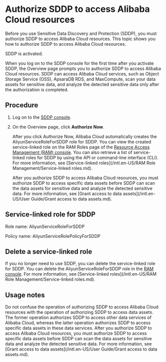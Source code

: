 # Authorize SDDP to access Alibaba Cloud resources

Before you use Sensitive Data Discovery and Protection \(SDDP\), you must authorize SDDP to access Alibaba Cloud resources. This topic shows you how to authorize SDDP to access Alibaba Cloud resources.

SDDP is activated.

When you log on to the SDDP console for the first time after you activate SDDP, the Overview page prompts you to authorize SDDP to access Alibaba Cloud resources. SDDP can access Alibaba Cloud services, such as Object Storage Service \(OSS\), ApsaraDB RDS, and MaxCompute, scan your data assets for sensitive data, and analyze the detected sensitive data only after the authorization is completed.

## Procedure

1.  Log on to the [SDDP console](https://yundun.console.aliyun.com/?p=sddp#/overview).

2.  On the Overview page, click **Authorize Now**.

    After you click Authorize Now, Alibaba Cloud automatically creates the AliyunServiceRoleForSDDP role for SDDP. You can view the created service-linked role on the RAM Roles page of the [Resource Access Management \(RAM\) console](https://ram.console.aliyun.com/roles). You can also retrieve a list of service-linked roles for SDDP by using the API or command-line interface \(CLI\). For more information, see [Service-linked roles](/intl.en-US/RAM Role Management/Service-linked roles.md).

    After you authorize SDDP to access Alibaba Cloud resources, you must authorize SDDP to access specific data assets before SDDP can scan the data assets for sensitive data and analyze the detected sensitive data. For more information, see [Grant access to data assets](/intl.en-US/User Guide/Grant access to data assets.md).


## Service-linked role for SDDP

Role name: AliyunServiceRoleForSDDP

Policy name: AliyunServiceRolePolicyForSDDP

## Delete a service-linked role

If you no longer need to use SDDP, you can delete the service-linked role for SDDP. You can delete the AliyunServiceRoleForSDDP role in the [RAM console](https://ram.console.aliyun.com/roles). For more information, see [Service-linked roles](/intl.en-US/RAM Role Management/Service-linked roles.md).

## Usage notes

Do not confuse the operation of authorizing SDDP to access Alibaba Cloud resources with the operation of authorizing SDDP to access data assets. The former operation authorizes SDDP to access other data services of Alibaba Cloud, whereas the latter operation authorizes SDDP to access specific data assets in these data services. After you authorize SDDP to access Alibaba Cloud resources, you must authorize SDDP to access specific data assets before SDDP can scan the data assets for sensitive data and analyze the detected sensitive data. For more information, see [Grant access to data assets](/intl.en-US/User Guide/Grant access to data assets.md).

